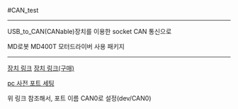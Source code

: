 #CAN_test

-----------------
USB_to_CAN(CANable)장치를 이용한 socket CAN 통신으로

MD로봇 MD400T 모터드라이버 사용 패키지

-----------------

[장치 링크](https://canable.io/)
[장치 링크(구매)](http://vctec.co.kr/product/canusb-%EB%AA%A8%EB%93%88-cantact-canable-can-usb-module-lawicel/12809/) 

[pc 사전 포트 세팅](https://blog.naver.com/PostView.nhn?blogId=hanyeji0818&logNo=221769459297&categoryNo=11&parentCategoryNo=0&viewDate=&currentPage=1&postListTopCurrentPage=1&from=search)

위 링크 참조해서, 포트 이름 CAN0로 설정(dev/CAN0)
